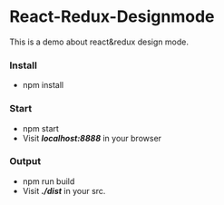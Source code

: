 # React-Redux-Designmode
This is a demo about react&redux design mode.

### Install
* npm install

### Start
* npm start
* Visit ***localhost:8888*** in your browser

### Output
* npm run build
* Visit ***./dist*** in your src.